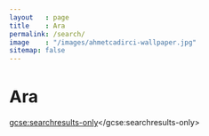```yaml
---
layout   : page
title    : Ara
permalink: /search/
image    : "/images/ahmetcadirci-wallpaper.jpg"
sitemap: false
---
```


<h1 style="font-size: 30px">Ara</h1>

<div>
	<gcse:searchbox-only resultsUrl="/search/"></gcse:searchbox-only>
</div>

<script>
  (function() {
    var cx = 'partner-pub-1520578717247025:1411692126';
    var gcse = document.createElement('script');
    gcse.type = 'text/javascript';
    gcse.async = true;
    gcse.src = 'https://cse.google.com/cse.js?cx=' + cx;
    var s = document.getElementsByTagName('script')[0];
    s.parentNode.insertBefore(gcse, s);
  })();
</script>

<gcse:searchresults-only></gcse:searchresults-only>


<style type="text/css" media="screen">
  .gsc-control-cse{
    padding: 0!important;
  }
  .gsc-control-cse .gs-result .gs-title, .gsc-control-cse .gs-result .gs-title * {
    font-size: 18px!important;
  }
  .gsc-result .gs-title {
    height: 1.5em!important;
  }
  .gsc-table-result, .gsc-thumbnail-inside, .gsc-url-top{
      padding-left: 0!important;
      padding-right: 0!important;
  }
</style>  